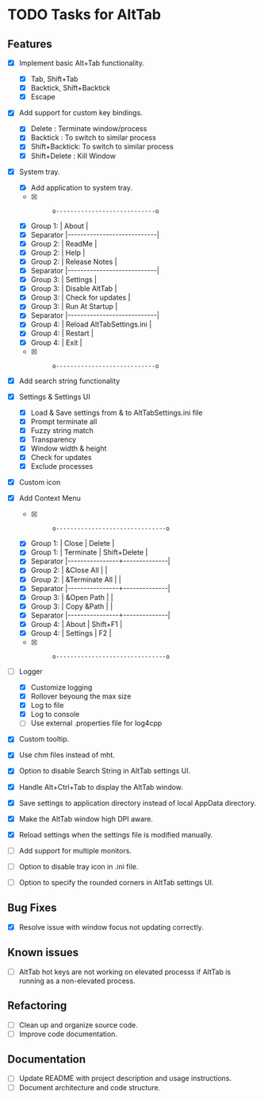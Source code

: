 # TODO Tasks for AltTab

## Features
- [x] Implement basic Alt+Tab functionality.
	- [x] Tab, Shift+Tab
	- [x] Backtick, Shift+Backtick
	- [x] Escape
- [x] Add support for custom key bindings.
	- [x] Delete        : Terminate window/process
	- [x] Backtick      : To switch to similar process
	- [x] Shift+Backtick: To switch to similar process
	- [x] Shift+Delete  : Kill Window
- [x] System tray.
	- [x] Add application to system tray.
	- [x]           o----------------------------o
	- [x] Group 1:  | About                      |
	- [x] Separator |----------------------------|
	- [x] Group 2:  | ReadMe					 |
	- [x] Group 2:  | Help						 |
	- [x] Group 2:  | Release Notes				 |
	- [x] Separator |----------------------------|
	- [x] Group 3:  | Settings					 |
	- [x] Group 3:  | Disable AltTab			 |
	- [x] Group 3:  | Check for updates			 |
	- [x] Group 3:  | Run At Startup			 |
	- [x] Separator |----------------------------|
	- [x] Group 4:  | Reload AltTabSettings.ini  |
	- [x] Group 4:  | Restart					 |
	- [x] Group 4:  | Exit						 |
	- [x]           o----------------------------o
- [x] Add search string functionality
- [x] Settings & Settings UI
	- [x] Load & Save settings from & to AltTabSettings.ini file
	- [x] Prompt terminate all
	- [x] Fuzzy string match
	- [x] Transparency
	- [x] Window width & height
	- [x] Check for updates
	- [x] Exclude processes
- [x] Custom icon
- [x] Add Context Menu
	- [x]	        o-------------------------------o
	- [x] Group 1:  | Close          | Delete       |
	- [x] Group 1:  | Terminate      | Shift+Delete |
	- [x] Separator |----------------+--------------|
	- [x] Group 2:  | &Close All     |              |
	- [x] Group 2:  | &Terminate All |              |
	- [x] Separator |----------------+--------------|
	- [x] Group 3:  | &Open Path     |              |
	- [x] Group 3:  | Copy &Path     |              |
	- [x] Separator |----------------+--------------|
	- [x] Group 4:  | About          | Shift+F1	    |
	- [x] Group 4:  | Settings       | F2           |
	- [x]	        o-------------------------------o
- [ ] Logger
	- [x] Customize logging
	- [x] Rollover beyoung the max size
	- [x] Log to file
	- [x] Log to console
	- [ ] Use external .properties file for log4cpp
- [x] Custom tooltip.
- [x] Use chm files instead of mht.
- [x] Option to disable Search String in AltTab settings UI.
- [x] Handle Alt+Ctrl+Tab to display the AltTab window.
- [x] Save settings to application directory instead of local AppData directory.
- [x] Make the AltTab window high DPI aware.
- [x] Reload settings when the settings file is modified manually.
- [ ] Add support for multiple monitors.
- [ ] Option to disable tray icon in .ini file.
- [ ] Option to specify the rounded corners in AltTab settings UI.


## Bug Fixes
- [x] Resolve issue with window focus not updating correctly.

## Known issues
- [ ] AltTab hot keys are not working on elevated processs if AltTab is running as a non-elevated process.

## Refactoring
- [ ] Clean up and organize source code.
- [ ] Improve code documentation.

## Documentation
- [ ] Update README with project description and usage instructions.
- [ ] Document architecture and code structure.
